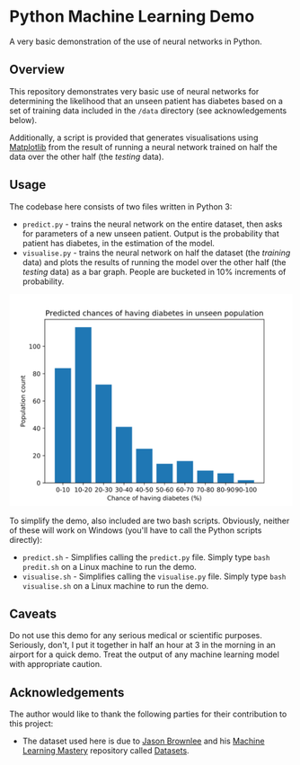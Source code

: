 # Python Machine Learning Demo
A very basic demonstration of the use of neural networks in Python.

## Overview
This repository demonstrates very basic use of neural networks for determining the likelihood that an unseen patient has diabetes based on a set of training data included in the `/data` directory (see acknowledgements below).

Additionally, a script is provided that generates visualisations using [Matplotlib](https://matplotlib.org/) from the result of running a neural network trained on half the data over the other half (the *testing* data).

## Usage
The codebase here consists of two files written in Python 3:
+ `predict.py` - trains the neural network on the entire dataset, then asks for parameters of a new unseen patient. Output is the probability that patient has diabetes, in the estimation of the model.
+ `visualise.py` - trains the neural network on half the dataset (the *training* data) and plots the results of running the model over the other half (the *testing* data) as a bar graph. People are bucketed in 10% increments of probability.

![Graph](figures/demo_graph.svg)

To simplify the demo, also included are two bash scripts. Obviously, neither of these will work on Windows (you'll have to call the Python scripts directly):
+ `predict.sh` - Simplifies calling the `predict.py` file. Simply type `bash predit.sh` on a Linux machine to run the demo.
+ `visualise.sh` - Simplifies calling the `visualise.py` file. Simply type `bash visualise.sh` on a Linux machine to run the demo.

## Caveats
Do not use this demo for any serious medical or scientific purposes. Seriously, don't, I put it together in half an hour at 3 in the morning in an airport for a quick demo. Treat the output of any machine learning model with appropriate caution. 

## Acknowledgements
The author would like to thank the following parties for their contribution to this project:
+ The dataset used here is due to [Jason Brownlee](https://github.com/jbrownlee) and his [Machine Learning Mastery](https://machinelearningmastery.com/) repository called [Datasets](https://github.com/jbrownlee/Datasets).
